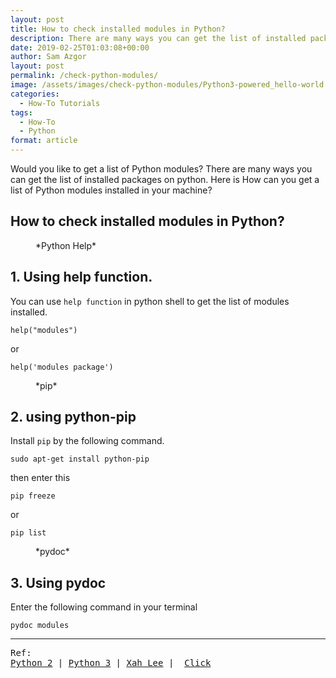 ```yaml
---
layout: post
title: How to check installed modules in Python?
description: There are many ways you can get the list of installed packages on python.
date: 2019-02-25T01:03:08+00:00
author: Sam Azgor
layout: post
permalink: /check-python-modules/
image: /assets/images/check-python-modules/Python3-powered_hello-world.png
categories:
  - How-To Tutorials
tags:
  - How-To
  - Python
format: article
---
```


Would you like to get a list of Python modules? There are many ways you can get the list of installed packages on python. Here is How can you get a list of Python modules installed in your machine?

<h2>How to check installed modules in Python?</h2>

<figure>
<amp-img src="/assets/images/check-python-modules/py-help.png" alt="Python Help" width="600" height="337" layout="responsive">
</amp-img>
<figcaption>*Python Help* 
</figcaption>
</figure>

## 1. Using help function.

You can use `help function` in python shell to get the list of modules installed. 
```
help("modules")
```
or
```
help('modules package')
```

<figure>
<amp-img src="/assets/images/check-python-modules/py-pip.png" alt="Python pip" width="600" height="337" layout="responsive">
</amp-img>
<figcaption>*pip* 
</figcaption>
</figure>

## 2. using python-pip

Install `pip` by the following command.

```
sudo apt-get install python-pip
```
then enter this

```
pip freeze
```
or
```
pip list
```

<figure>
<amp-img src="/assets/images/check-python-modules/pydoc.png" alt="Pydoc" width="600" height="337" layout="responsive">
</amp-img>
<figcaption>*pydoc* 
</figcaption>
</figure>

## 3. Using pydoc

Enter the following command in your terminal
```
pydoc modules
```

<hr>
<pre>Ref: 
<a href="https://docs.python.org/2/library/pydoc.html" target="_blank" rel="noreferrer">Python 2</a> | <a href="https://docs.python.org/3.7/library/pydoc.html" target="_blank" rel="noreferrer">Python 3</a> | <a href="http://xahlee.info/python/standard_modules.html" target="_blank" rel="noreferrer">Xah Lee</a> |  <a href="https://stackoverflow.com/q/739993/4493086" target="_blank" rel="noreferrer">Click</a></pre>
